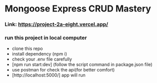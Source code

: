 # Mongoose Express CRUD Mastery

### Link: https://project-2a-eight.vercel.app/

### run this project in local computer

- clone this repo
- install dependency (npm i)
- check your .env file carefully
- [npm run start:dev] (follow the script command in package.json file)
- use postman for check the api(for better comfort)
- [http://localhost:5000/] app will run
